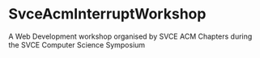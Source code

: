 # SvceAcmInterruptWorkshop
A Web Development workshop organised by SVCE ACM Chapters during the SVCE Computer Science Symposium 
